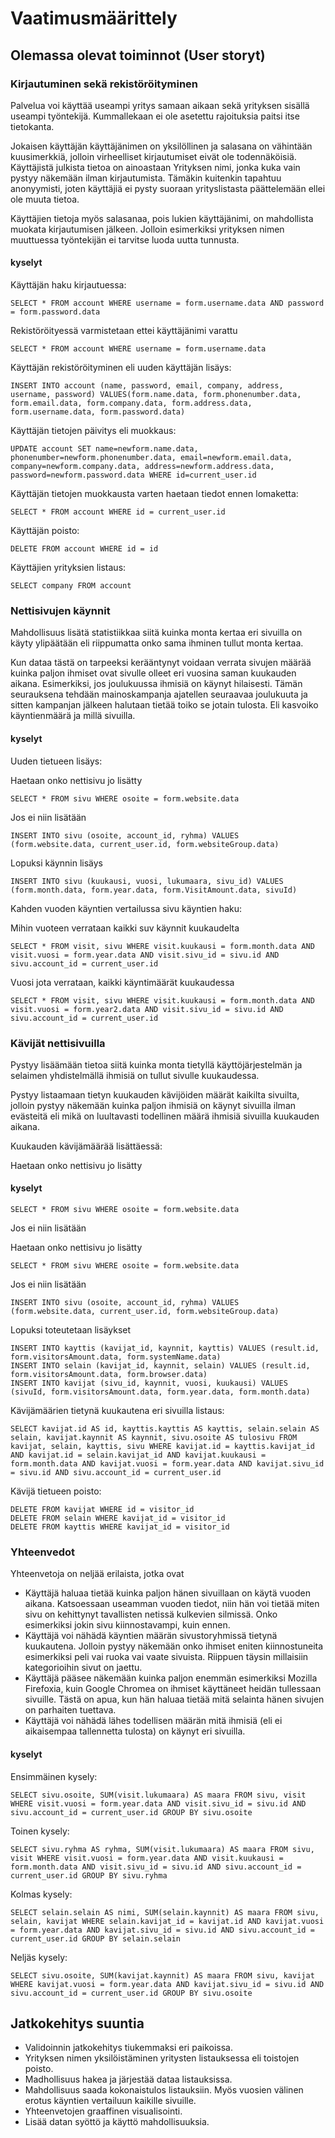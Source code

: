 ﻿# Vaatimusmäärittely

## Olemassa olevat toiminnot (User storyt)

### Kirjautuminen sekä rekistöröityminen

Palvelua voi käyttää useampi yritys samaan aikaan sekä yrityksen sisällä useampi työntekijä. Kummallekaan ei ole asetettu rajoituksia paitsi itse tietokanta. 

Jokaisen käyttäjän käyttäjänimen on yksilöllinen ja salasana on vähintään kuusimerkkiä, jolloin virheelliset kirjautumiset eivät ole todennäköisiä. Käyttäjistä julkista tietoa on ainoastaan Yrityksen nimi, jonka kuka vain pystyy näkemään ilman kirjautumista. Tämäkin kuitenkin tapahtuu anonyymisti, joten käyttäjiä ei pysty suoraan yrityslistasta päättelemään ellei ole muuta tietoa. 

Käyttäjien tietoja myös salasanaa, pois lukien käyttäjänimi, on mahdollista muokata kirjautumisen jälkeen. Jolloin esimerkiksi yrityksen nimen muuttuessa työntekijän ei tarvitse luoda uutta tunnusta.

#### kyselyt

Käyttäjän haku kirjautuessa:

```
SELECT * FROM account WHERE username = form.username.data AND password = form.password.data
```

Rekistöröityessä varmistetaan ettei käyttäjänimi varattu

```
SELECT * FROM account WHERE username = form.username.data
```

Käyttäjän rekistöröityminen eli uuden käyttäjän lisäys: 

```
INSERT INTO account (name, password, email, company, address, username, password) VALUES(form.name.data, form.phonenumber.data, form.email.data, form.company.data, form.address.data, form.username.data, form.password.data)
```

Käyttäjän tietojen päivitys eli muokkaus: 

```
UPDATE account SET name=newform.name.data, phonenumber=newform.phonenumber.data, email=newform.email.data, company=newform.company.data, address=newform.address.data, password=newform.password.data WHERE id=current_user.id
```

Käyttäjän tietojen muokkausta varten haetaan tiedot ennen lomaketta: 

```
SELECT * FROM account WHERE id = current_user.id
```

Käyttäjän poisto: 

```
DELETE FROM account WHERE id = id
```

Käyttäjien yrityksien listaus: 

```
SELECT company FROM account
```

### Nettisivujen käynnit

Mahdollisuus lisätä statistiikkaa siitä kuinka monta kertaa eri sivuilla on käyty ylipäätään eli riippumatta onko sama ihminen tullut monta kertaa. 

Kun dataa tästä on tarpeeksi kerääntynyt voidaan verrata sivujen määrää kuinka paljon ihmiset ovat sivulle olleet eri vuosina saman kuukauden aikana. Esimerkiksi, jos joulukuussa ihmisiä on käynyt hilaisesti. Tämän seurauksena tehdään mainoskampanja ajatellen seuraavaa joulukuuta ja sitten kampanjan jälkeen halutaan tietää toiko se jotain tulosta. Eli kasvoiko käyntienmäärä ja millä sivuilla.

#### kyselyt

Uuden tietueen lisäys: 

Haetaan onko nettisivu jo lisätty

```
SELECT * FROM sivu WHERE osoite = form.website.data
```

Jos ei niin lisätään

```
INSERT INTO sivu (osoite, account_id, ryhma) VALUES (form.website.data, current_user.id, form.websiteGroup.data)
```

Lopuksi käynnin lisäys

```
INSERT INTO sivu (kuukausi, vuosi, lukumaara, sivu_id) VALUES (form.month.data, form.year.data, form.VisitAmount.data, sivuId)
```

Kahden vuoden käyntien vertailussa sivu käyntien haku: 

Mihin vuoteen verrataan kaikki suv käynnit kuukaudelta

```
SELECT * FROM visit, sivu WHERE visit.kuukausi = form.month.data AND visit.vuosi = form.year.data AND visit.sivu_id = sivu.id AND sivu.account_id = current_user.id
```

Vuosi jota verrataan, kaikki käyntimäärät kuukaudessa

```
SELECT * FROM visit, sivu WHERE visit.kuukausi = form.month.data AND visit.vuosi = form.year2.data AND visit.sivu_id = sivu.id AND sivu.account_id = current_user.id
```

### Kävijät nettisivuilla

Pystyy lisäämään tietoa siitä kuinka monta tietyllä käyttöjärjestelmän ja selaimen yhdistelmällä ihmisiä on tullut sivulle kuukaudessa.

Pystyy listaamaan tietyn kuukauden kävijöiden määrät kaikilta sivuilta, jolloin pystyy näkemään kuinka paljon ihmisiä on käynyt sivuilla ilman evästeitä eli mikä on luultavasti todellinen määrä ihmisiä sivuilla kuukauden aikana. 

Kuukauden kävijämäärää lisättäessä: 

Haetaan onko nettisivu jo lisätty

#### kyselyt

```
SELECT * FROM sivu WHERE osoite = form.website.data
```

Jos ei niin lisätään

Haetaan onko nettisivu jo lisätty

```
SELECT * FROM sivu WHERE osoite = form.website.data
```

Jos ei niin lisätään

```
INSERT INTO sivu (osoite, account_id, ryhma) VALUES (form.website.data, current_user.id, form.websiteGroup.data)
```

Lopuksi toteutetaan lisäykset

```
INSERT INTO kayttis (kavijat_id, kaynnit, kayttis) VALUES (result.id, form.visitorsAmount.data, form.systemName.data)
INSERT INTO selain (kavijat_id, kaynnit, selain) VALUES (result.id, form.visitorsAmount.data, form.browser.data)
INSERT INTO kavijat (sivu_id, kaynnit, vuosi, kuukausi) VALUES (sivuId, form.visitorsAmount.data, form.year.data, form.month.data)
```

Kävijämäärien tietynä kuukautena eri sivuilla listaus: 

```
SELECT kavijat.id AS id, kayttis.kayttis AS kayttis, selain.selain AS selain, kavijat.kaynnit AS kaynnit, sivu.osoite AS tulosivu FROM kavijat, selain, kayttis, sivu WHERE kavijat.id = kayttis.kavijat_id AND kavijat.id = selain.kavijat_id AND kavijat.kuukausi = form.month.data AND kavijat.vuosi = form.year.data AND kavijat.sivu_id = sivu.id AND sivu.account_id = current_user.id
```

Kävijä tietueen poisto: 

```
DELETE FROM kavijat WHERE id = visitor_id
DELETE FROM selain WHERE kavijat_id = visitor_id
DELETE FROM kayttis WHERE kavijat_id = visitor_id
```

### Yhteenvedot

Yhteenvetoja on neljää erilaista, jotka ovat

* Käyttäjä haluaa tietää kuinka paljon hänen sivuillaan on käytä vuoden aikana. Katsoessaan useamman vuoden tiedot, niin hän voi tietää miten sivu on kehittynyt tavallisten netissä kulkevien silmissä. Onko esimerkiksi jokin sivu kiinnostavampi, kuin ennen.
* Käyttäjä voi nähädä käyntien määrän sivustoryhmissä tietynä kuukautena. Jolloin pystyy näkemään onko ihmiset eniten kiinnostuneita esimerkiksi peli vai ruoka vai vaate sivuista. Riippuen täysin millaisiin kategorioihin sivut on jaettu.
* Käyttäjä pääsee näkemään kuinka paljon enemmän esimerkiksi Mozilla Firefoxia, kuin Google Chromea on ihmiset käyttäneet heidän tullessaan sivuille. Tästä on apua, kun hän haluaa tietää mitä selainta hänen sivujen on parhaiten tuettava. 
* Käyttäjä voi nähädä lähes todellisen määrän mitä ihmisiä (eli ei aikaisempaa tallennetta tulosta) on käynyt eri sivuilla.  

#### kyselyt

Ensimmäinen kysely: 

```
SELECT sivu.osoite, SUM(visit.lukumaara) AS maara FROM sivu, visit WHERE visit.vuosi = form.year.data AND visit.sivu_id = sivu.id AND sivu.account_id = current_user.id GROUP BY sivu.osoite
```

Toinen kysely: 

```
SELECT sivu.ryhma AS ryhma, SUM(visit.lukumaara) AS maara FROM sivu, visit WHERE visit.vuosi = form.year.data AND visit.kuukausi = form.month.data AND visit.sivu_id = sivu.id AND sivu.account_id = current_user.id GROUP BY sivu.ryhma
```

Kolmas kysely: 

```
SELECT selain.selain AS nimi, SUM(selain.kaynnit) AS maara FROM sivu, selain, kavijat WHERE selain.kavijat_id = kavijat.id AND kavijat.vuosi = form.year.data AND kavijat.sivu_id = sivu.id AND sivu.account_id = current_user.id GROUP BY selain.selain
```

Neljäs kysely: 

```
SELECT sivu.osoite, SUM(kavijat.kaynnit) AS maara FROM sivu, kavijat WHERE kavijat.vuosi = form.year.data AND kavijat.sivu_id = sivu.id AND sivu.account_id = current_user.id GROUP BY sivu.osoite
```

## Jatkokehitys suuntia

* Validoinnin jatkokehitys tiukemmaksi eri paikoissa.
* Yrityksen nimen yksilöistäminen yritysten listauksessa eli toistojen poisto.
* Madhollisuus hakea ja järjestää dataa listauksissa.
* Mahdollisuus saada kokonaistulos listauksiin. Myös vuosien välinen erotus käyntien vertailuun kaikille sivuille.
* Yhteenvetojen graaffinen visualisointi.
* Lisää datan syöttö ja käyttö mahdollisuuksia.